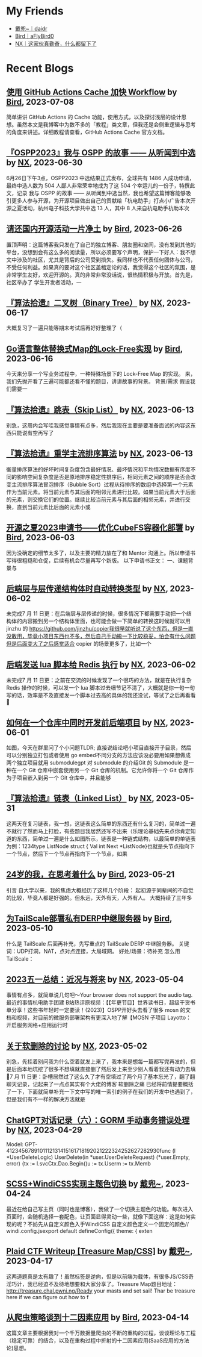 # My Friends
- [戴兜~｜daidr](https://daidr.me)
- [Bird｜aFlyBird0](https://blog.aflybird.cn/)
- [NX｜这家伙真勤奋，什么都留下了](https://nickxu.me/)

# Recent Blogs
## [使用 GitHub Actions Cache 加快 Workflow](https://blog.aflybird.cn/2023/07/use-github-actions-cache-to-speed-up-workflow/)  by [Bird](https://blog.aflybird.cn/), 2023-07-08

简单讲讲 GitHub Actions 的 Cache 功能，使用方式，以及探讨浅层的设计思想。虽然本文是我博客中为数不多的「教程」类文章，但我还是会侧重逻辑与思考的角度来讲述。详细教程请查看，GitHub Actions Cache 官方文档。
## [『OSPP2023』我与 OSPP 的故事 —— 从听闻到中选](https://nickxu.me/2023/06/my-story-with-OSPP-from-hearing-to-being-selected.html)  by [NX](https://nickxu.me/), 2023-06-30

6月26日下午3点，OSPP2023 中选结果正式发布，全球共有 1486 人成功申请，最终中选人数为 504 人鄙人非常荣幸地成为了这 504 个幸运儿的一份子，特撰此文，记录 我与 OSPP 的故事 —— 从听闻到中选当然，我也希望这篇博客能够吸引更多人参与开源，为开源项目做出自己的贡献给「杭电助手」打点小广告本次开源之夏活动，杭州电子科技大学共中选 13 人，其中 8 人来自杭电助手杭助本次
## [请还国内开源活动一片净土](https://blog.aflybird.cn/2023/06/please-stop-fucking-open-source-activities-in-china/)  by [Bird](https://blog.aflybird.cn/), 2023-06-26

置顶声明：这篇博客我只发在了自己的独立博客、朋友圈和空间，没有发到其他的平台，没想到会有这么多的阅读量，所以必须要写个声明，保护一下好人：我不想文中涉及的社区，尤其是背后的公司受到损失。我同样也不代表任何团体与公司，不受任何利益。如果真的要对这个社区盖棺定论的话，我觉得这个社区的氛围，是非常学生友好，欢迎开源的。真的非常非常没话说，很热情积极与开放。首先是，社区举办了 学生开发者活动，一
## [『算法拾遗』二叉树（Binary Tree）](https://nickxu.me/posts/281.html)  by [NX](https://nickxu.me/), 2023-06-17

大概复习了一遍只能等期末考试后再好好整理了（
## [Go语言整体替换式Map的Lock-Free实现](https://blog.aflybird.cn/2023/06/go-lock-free-map-with-replace/)  by [Bird](https://blog.aflybird.cn/), 2023-06-16

今天来分享一个写业务过程中，一种特殊场景下的 Lock-Free Map 的实现。 来，我们先抛开看了三遍可能都还看不懂的题目，讲讲故事的背景。 背景/需求 假设我们需要一
## [『算法拾遗』跳表（Skip List）](https://nickxu.me/posts/280.html)  by [NX](https://nickxu.me/), 2023-06-13

别急，这周内会写哇我感觉事情有点多，然后我现在主要是要准备面试的内容这东西只能说有空再写了
## [『算法拾遗』重学主流排序算法](https://nickxu.me/posts/279.html)  by [NX](https://nickxu.me/), 2023-06-13

衡量排序算法的好坏时间复杂度包含最好情况、最坏情况和平均情况数据有序度不同的影响空间复杂度是否是原地排序稳定性排序后，相同元素之间的顺序是否会改变主流排序算法冒泡排序（Bubble Sort）过程从待排序的数组中选择第一个元素作为当前元素。将当前元素与其后面的相邻元素进行比较。如果当前元素大于后面的元素，则交换它们的位置。继续比较当前元素与其后面的相邻元素，并进行交换，直到当前元素比后面的元素小或
## [开源之夏2023申请书——优化CubeFS容器化部署](https://blog.aflybird.cn/2023/06/ospp-2023-proposal-cubefs/)  by [Bird](https://blog.aflybird.cn/), 2023-06-03

因为没确定的细节太多了，以及主要的精力放在了和 Mentor 沟通上。所以申请书写得很粗糙和仓促，后续有机会尽量再写个新版。 以下申请书正文： 一、课题背景与
## [后端层与层传递结构体时自动转换类型](https://nickxu.me/posts/278.html)  by [NX](https://nickxu.me/), 2023-06-02

未完成7 月 11 日更：在后端层与层传递的时候，很多情况下都需要手动把一个结构体的内容搬到另一个结构体里面，也可能会做一下简单的转换这时候就可以用 jinzhu 的 https://github.com/jinzhu/copier我很早就听说了这个东西，但是一直没敢用，毕竟小项目东西也不多，然后自己手动搬一下比较稳妥，怕会有什么问题但是后面变大了之后感觉适合 copier 的场景更多了，比如一个
## [后端发送 lua 脚本给 Redis 执行](https://nickxu.me/posts/277.html)  by [NX](https://nickxu.me/), 2023-06-02

未完成7 月 11 日更：之前在交流的时候发现了一个很巧的方法，就是在执行复杂 Redis 操作的时候，可以发一个 lua 脚本过去细节记不清了，大概就是你一句一句写的话，效率是不及直接发一个脚本过去高的具体的我还没试，等试了之后再看看👀
## [如何在一个仓库中同时开发前后端项目](https://nickxu.me/posts/276.html)  by [NX](https://nickxu.me/), 2023-06-01

如图，今天在群里问了个小问题TLDR; 直接说结论吧小项目直接开子目录，然后可以分别独立打包或者使用 go embed不同分支的方法应该没必要用如果想做成两个独立项目就用 submodulegpt 对 submodule 的介绍Git 的 Submodule 是一种在一个 Git 仓库中嵌套使用另一个 Git 仓库的机制。它允许你将一个 Git 仓库作为子项目嵌入到另一个 Git 仓库中，并且能够
## [『算法拾遗』链表（Linked List）](https://nickxu.me/posts/275.html)  by [NX](https://nickxu.me/), 2023-05-31

这两天在复习链表，我一想，这链表这么简单的东西还有什么复习的，简单过一遍不就行了然而马上打脸，有些题目我居然还写不出来（乐理论基础先来点你肯定知道的东西，简单过一遍是什么如图所示，链表是一种链式结构，以最简单的单链表为例：1234type ListNode struct {    Val  int    Next *ListNode}也就是头节点指向下一个节点，然后下一个节点再指向下一个节点，如果
## [24岁的我，在思考着什么](https://blog.aflybird.cn/2023/05/contemplating-at-24/)  by [Bird](https://blog.aflybird.cn/), 2023-05-21

引言 自大学以来，我的焦虑大概经历了这样几个阶段： 起初源于同辈间的不自觉的比较，毕竟人都是好强的。但永远，天外有天，人外有人。 大概持续了三年多
## [为TailScale部署私有DERP中继服务器](https://blog.aflybird.cn/2023/05/tailscale-derp/)  by [Bird](https://blog.aflybird.cn/), 2023-05-10

什么是 TailScale 后面再补充，先写重点的 TailScale DERP 中继服务器。 关键词：UDP打洞，NAT，点对点连接，大局域网。 好处/场景：待补充 怎么用 TailScale：
## [2023五一总结：近况与将来](https://nickxu.me/posts/274.html)  by [NX](https://nickxu.me/), 2023-05-04

事情有点多，就简单说几句吧～Your browser does not support the audio tag.最近的事情杭电助手团建          B站热评原视频：【【年更节目】世界读书日，超级干货书单分享！这些书年轻时一定要读！(2023)】OSPP开好头去看了很多 mosn 的文档和视频，对目前的微服务部署架构有更深入地了解【MOSN 子项目 Layotto：开启服务网格+应用运行时
## [关于软删除的讨论](https://nickxu.me/posts/273.html)  by [NX](https://nickxu.me/), 2023-05-02

别急，先挂着别问我为什么空着就发上来了，我本来是想每一篇都写完再发的，但是后面本地坑挖了很多不想填就直接删了然后发上来至少别人看着我还有动力去填🤣7 月 11 日更：卧槽居然过了这么久了才有空填过了两个月了基本忘光了，翻了翻聊天记录，记起来了一点点其实有个大佬的博客 软删除之痛 已经将前情提要概括了一下，下面就简单补充一下文中写的唯一索引的例子在我们的开发中也遇到了，但是我们有不一样的解决方法就是
## [ChatGPT对话记录（六）：GORM 手动事务错误处理](https://nickxu.me/2023/04/29/ChatGPT%E5%AF%B9%E8%AF%9D%E8%AE%B0%E5%BD%95%EF%BC%88%E5%85%AD%EF%BC%89%EF%BC%9AGORM-%E6%89%8B%E5%8A%A8%E4%BA%8B%E5%8A%A1%E9%94%99%E8%AF%AF%E5%A4%84%E7%90%86/)  by [NX](https://nickxu.me/), 2023-04-29

Model: GPT-4123456789101112131415161718192021222324252627282930func (l *UserDeleteLogic) UserDelete(in *user.UserDeleteRequest) (*user.Empty, error) {tx := l.svcCtx.Dao.Begin()u := tx.Userm := tx.Memb
## [SCSS+WindiCSS实现主题色切换](https://daidr.me/archives/code-1069.html)  by [戴兜~](https://daidr.me), 2023-04-24

最近在给自己写主页（同时也是博客），我做了一个切换主题色的功能。每次进入页面时，会随机选择一套配色，让页面显得灵动一些，就像下面这样：这是如何实现的呢？不妨先从自定义颜色入手WindiCSS 自定义颜色定义一个固定的颜色// windi.config.jsexport default defineConfig({  theme: {    exten
## [Plaid CTF Writeup [Treasure Map/CSS]](https://daidr.me/archives/code-1064.html)  by [戴兜~](https://daidr.me), 2023-04-17

这两道题真是太有趣了！虽然标签是逆向，但是以前端为载体，有很多JS/CSS奇淫巧计，我已经迫不及待地想要和大家分享了。Treasure Map题目地址：http://treasure.chal.pwni.ng/Ready your masts and set sail! Thar be treasure here if we can figure out how to f
## [从爬虫策略谈到十二因素应用](https://blog.aflybird.cn/2023/04/from-crawler-strategy-to-twelve-factor-app/)  by [Bird](https://blog.aflybird.cn/), 2023-04-14

这篇文章主要根据我对一个千万数据量爬虫的不断的重构的过程，谈谈理论与工程（稳定可靠）的结合，以及在重构过程中折射的十二因素应用(SaaS应用的方法论)思想。
